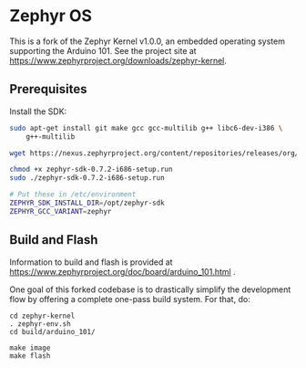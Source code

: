# Zephyr OS

This is a fork of the Zephyr Kernel v1.0.0, an embedded operating system
supporting the Arduino 101. See the project site at
https://www.zephyrproject.org/downloads/zephyr-kernel.

## Prerequisites

Install the SDK:

```bash
sudo apt-get install git make gcc gcc-multilib g++ libc6-dev-i386 \
    g++-multilib

wget https://nexus.zephyrproject.org/content/repositories/releases/org/zephyrproject/zephyr-sdk/0.7.2-i686/z

chmod +x zephyr-sdk-0.7.2-i686-setup.run
sudo ./zephyr-sdk-0.7.2-i686-setup.run

# Put these in /etc/environment
ZEPHYR_SDK_INSTALL_DIR=/opt/zephyr-sdk 
ZEPHYR_GCC_VARIANT=zephyr
```

## Build and Flash

Information to build and flash is provided at
https://www.zephyrproject.org/doc/board/arduino_101.html .

One goal of this forked codebase is to drastically simplify the
development flow by offering a complete one-pass build system. For that,
do:

```
cd zephyr-kernel
. zephyr-env.sh
cd build/arduino_101/

make image
make flash

```
